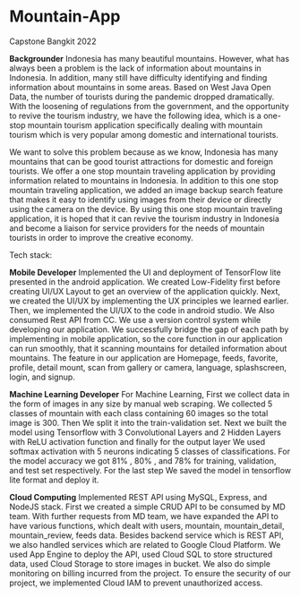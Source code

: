 # Mountain-App
Capstone Bangkit 2022

**Backgrounder**
Indonesia has many beautiful mountains. However, what has always been a problem is the lack of information about mountains in Indonesia. In addition, many still have difficulty identifying and finding information about mountains in some areas. Based on West Java Open Data, the number of tourists during the pandemic dropped dramatically. With the loosening of regulations from the government, and the opportunity to revive the tourism industry, we have the following idea, which is a one-stop mountain tourism application specifically dealing with mountain tourism which is very popular among domestic and international tourists. 

We want to solve this problem because as we know, Indonesia has many mountains that can be good tourist attractions for domestic and foreign tourists. We offer a one stop mountain traveling application by providing information related to mountains in Indonesia. In addition to this one stop mountain traveling application, we added an image backup search feature that makes it easy to identify using images from their device or directly using the camera on the device. By using this one stop mountain traveling application, it is hoped that it can revive the tourism industry in Indonesia and become a liaison for service providers for the needs of mountain tourists in order to improve the creative economy.

Tech stack:

**Mobile Developer**
Implemented the UI and deployment of TensorFlow lite presented in the android application. We created Low-Fidelity first before creating UI/UX Layout to get an overview of the application quickly. Next, we created the UI/UX by implementing the UX principles we learned earlier. Then, we implemented the UI/UX to the code in android studio. We Also consumed Rest API from CC. We use a version control system while developing our application. We successfully bridge the gap of each path by implementing in mobile application, so the core function in our application can run smoothly, that it scanning mountains for detailed information about mountains. The feature in our application are Homepage, feeds, favorite, profile, detail mount, scan from gallery or camera, language, splashscreen, login, and signup.

**Machine Learning Developer**
For Machine Learning, First we collect data in the form of images in any size by manual web scraping. We collected 5 classes of mountain with each class containing 60 images so the total image is 300. Then We split it into the train-validation set. Next we built the model using Tensorflow with 3 Convolutional Layers and 2 Hidden Layers with ReLU activation function and finally for the output layer We used softmax activation with 5 neurons indicating 5 classes of classifications. For the model accuracy we got 81% , 80% , and 78% for training, validation, and test set respectively. For the last step We saved the model in tensorflow lite format and deploy it. 

**Cloud Computing**
Implemented REST API using MySQL, Express, and NodeJS stack. First we created a simple CRUD API to be consumed by MD team. With further requests from MD team, we have expanded the API to have various functions, which dealt with users, mountain, mountain_detail, mountain_review, feeds data. Besides backend service which is REST API, we also handled services which are related to Google Cloud Platform. We used App Engine to deploy the API, used Cloud SQL to store structured data, used Cloud Storage to store images in bucket. We also do simple monitoring on billing incurred from the project. To ensure the security of our project, we implemented Cloud IAM to prevent unauthorized access. 
